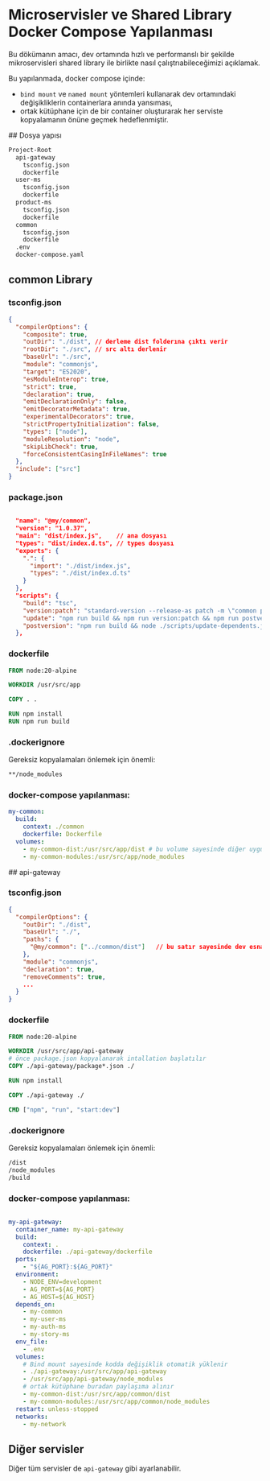 # Microservisler ve Shared Library Docker Compose Yapılanması

Bu dökümanın amacı, dev ortamında hızlı ve performanslı bir şekilde mikroservisleri shared library ile birlikte nasıl çalıştrıabileceğimizi açıklamak.

Bu yapılanmada, docker compose içinde:

- `bind mount` ve `named mount` yöntemleri kullanarak dev ortamındaki değişikliklerin containerlara anında yansıması,
- ortak kütüphane için de bir container oluşturarak her serviste kopyalamanın önüne geçmek
  hedeflenmiştir.

## Dosya yapısı

```bash
Project-Root
  api-gateway
    tsconfig.json
    dockerfile
  user-ms
    tsconfig.json
    dockerfile
  product-ms
    tsconfig.json
    dockerfile
  common
    tsconfig.json
    dockerfile
  .env
  docker-compose.yaml

```

## common Library

### tsconfig.json

```json
{
  "compilerOptions": {
    "composite": true,
    "outDir": "./dist", // derleme dist folderına çıktı verir
    "rootDir": "./src", // src altı derlenir
    "baseUrl": "./src",
    "module": "commonjs",
    "target": "ES2020",
    "esModuleInterop": true,
    "strict": true,
    "declaration": true,
    "emitDeclarationOnly": false,
    "emitDecoratorMetadata": true,
    "experimentalDecorators": true,
    "strictPropertyInitialization": false,
    "types": ["node"],
    "moduleResolution": "node",
    "skipLibCheck": true,
    "forceConsistentCasingInFileNames": true
  },
  "include": ["src"]
}
```

### package.json

```json

  "name": "@my/common",
  "version": "1.0.37",
  "main": "dist/index.js",    // ana dosyası
  "types": "dist/index.d.ts", // types dosyası
  "exports": {
    ".": {
      "import": "./dist/index.js",
      "types": "./dist/index.d.ts"
    }
  },
  "scripts": {
    "build": "tsc",
    "version:patch": "standard-version --release-as patch -m \"common patch %s\"",
    "update": "npm run build && npm run version:patch && npm run postversion",
    "postversion": "npm run build && node ./scripts/update-dependents.js"
  },

```

### dockerfile

```dockerfile
FROM node:20-alpine

WORKDIR /usr/src/app

COPY . .

RUN npm install
RUN npm run build

```

### .dockerignore

Gereksiz kopyalamaları önlemek için önemli:

```dockerfile
**/node_modules
```

### docker-compose yapılanması:

```yaml
my-common:
  build:
    context: ./common
    dockerfile: Dockerfile
  volumes:
    - my-common-dist:/usr/src/app/dist # bu volume sayesinde diğer uygulamlarla paylaşabileceğiz
    - my-common-modules:/usr/src/app/node_modules
```

## api-gateway

### tsconfig.json

```json
{
  "compilerOptions": {
    "outDir": "./dist",
    "baseUrl": "./",
    "paths": {
      "@my/common": ["../common/dist"]   // bu satır sayesinde dev esnasında tipler tespit edilebiliyor
    },
    "module": "commonjs",
    "declaration": true,
    "removeComments": true,
    ...
  }
}
```

### dockerfile

```dockerfile
FROM node:20-alpine

WORKDIR /usr/src/app/api-gateway
# önce package.json kopyalanarak intallation başlatılır
COPY ./api-gateway/package*.json ./

RUN npm install

COPY ./api-gateway ./

CMD ["npm", "run", "start:dev"]

```

### .dockerignore

Gereksiz kopyalamaları önlemek için önemli:

```dockerfile
/dist
/node_modules
/build

```

### docker-compose yapılanması:

```yaml

my-api-gateway:
  container_name: my-api-gateway
  build:
    context: .
    dockerfile: ./api-gateway/dockerfile
  ports:
    - "${AG_PORT}:${AG_PORT}"
  environment:
    - NODE_ENV=development
    - AG_PORT=${AG_PORT}
    - AG_HOST=${AG_HOST}
  depends_on:
    - my-common
    - my-user-ms
    - my-auth-ms
    - my-story-ms
  env_file:
    - .env
  volumes:
    # Bind mount sayesinde kodda değişiklik otomatik yüklenir
    - ./api-gateway:/usr/src/app/api-gateway
    - /usr/src/app/api-gateway/node_modules
    # ortak kütüphane buradan paylaşıma alınır
    - my-common-dist:/usr/src/app/common/dist
    - my-common-modules:/usr/src/app/common/node_modules
  restart: unless-stopped
  networks:
    - my-network
```


## Diğer servisler

Diğer tüm servisler de `api-gateway` gibi ayarlanabilir. 